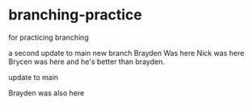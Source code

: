 # branching-practice
for practicing branching

a second update to main
new branch
Brayden Was here
Nick was here
Brycen was here and he's better than brayden.


update to main

Brayden was also here